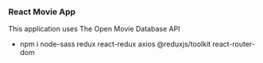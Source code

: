 ### React Movie App

This application uses The Open Movie Database API

- npm i node-sass redux react-redux axios @reduxjs/toolkit react-router-dom
